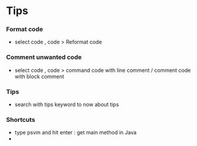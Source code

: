 # Tips

### Format code 
- select code , code > Reformat code

### Comment unwanted code 
 - select code , code > command code with line comment / comment code with block comment

### Tips 
- search with tips keyword to now about tips

### Shortcuts 
- type psvm and hit enter : get main method in Java
- 
